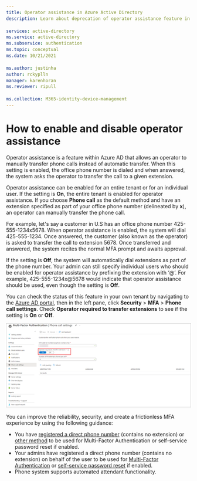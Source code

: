 ```yaml
---
title: Operator assistance in Azure Active Directory 
description: Learn about deprecation of operator assistance feature in Azure Active Directory

services: active-directory
ms.service: active-directory
ms.subservice: authentication
ms.topic: conceptual
ms.date: 10/21/2021

ms.author: justinha
author: rckyplln
manager: karenhoran
ms.reviewer: ripull

ms.collection: M365-identity-device-management
---
```

# How to enable and disable operator assistance

Operator assistance is a feature within Azure AD that allows an operator to manually transfer phone calls instead of automatic transfer. When this setting is enabled, the office phone number is dialed and when answered, the system asks the operator to transfer the call to a given extension.

Operator assistance can be enabled for an entire tenant or for an individual user. If the setting is **On**, the entire tenant is enabled for operator assistance. If you choose **Phone call** as the default method and have an extension specified as part of your office phone number (delineated by **x**), an operator can manually transfer the phone call.

For example, let's say a customer in U.S has an office phone number 425-555-1234x5678. When operator assistance is enabled, the system will dial 425-555-1234. Once answered, the customer (also known as the operator) is asked to transfer the call to extension 5678. Once transferred and answered, the system recites the normal MFA prompt and awaits approval.

If the setting is **Off**, the system will automatically dial extensions as part of the phone number. Your admin can still specify individual users who should be enabled for operator assistance by prefixing the extension with ‘@’. For example, 425-555-1234x@5678 would indicate that operator assistance should be used, even though the setting is **Off**.

You can check the status of this feature in your own tenant by navigating to the [Azure AD portal](https://portal.azure.com/#blade/Microsoft_AAD_IAM/ActiveDirectoryMenuBlade), then in the left pane, click **Security** > **MFA** > **Phone call settings**. Check **Operator required to transfer extensions** to see if the setting is **On** or **Off**. 

![Screenshot of operator assistance settings](./media/concept-authentication-operator-assistance/settings.png)

You can improve the reliability, security, and create a frictionless MFA experience by using the following guidance:

- You have [registered a direct phone number](https://aka.ms/mfasetup) (contains no extension) or [other method](concept-authentication-methods.md) to be used for Multi-Factor Authentication or self-service password reset if enabled. 
- Your admins have registered a direct phone number (contains no extension) on behalf of the user to be used for [Multi-Factor Authentication](howto-mfa-userdevicesettings.md#add-authentication-methods-for-a-user) or [self-service password reset](tutorial-enable-sspr.md) if enabled. 
- Phone system supports automated attendant functionality. 
 
